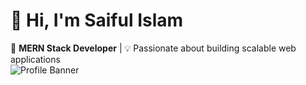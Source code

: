 # 👋 Hi, I'm Saiful Islam  

🚀 **MERN Stack Developer** | 💡 Passionate about building scalable web applications  
![Profile Banner](https://i.ibb.co.com/tMxYHz28/github-header-image.png) <!-- Add a banner image if you want -->

<!--
**Saiful109710/Saiful109710** is a ✨ _special_ ✨ repository because its `README.md` (this file) appears on your GitHub profile.

Here are some ideas to get you started:

- 🔭 I’m currently working on ...
- 🌱 I’m currently learning ...
- 👯 I’m looking to collaborate on ...
- 🤔 I’m looking for help with ...
- 💬 Ask me about ...
- 📫 How to reach me: ...
- 😄 Pronouns: ...
- ⚡ Fun fact: ...
-->

